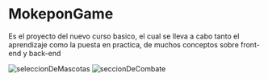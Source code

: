 # MokeponGame

Es el proyecto del nuevo curso basico, el cual se lleva a cabo tanto el aprendizaje como la puesta en practica, de muchos conceptos sobre front-end y back-end

![seleccionDeMascotas](https://user-images.githubusercontent.com/73662671/221719865-b908639c-9c53-4193-a063-69387b154f76.PNG)
![seccionDeCombate](https://user-images.githubusercontent.com/73662671/221719906-65bce57f-9456-4baf-b08d-562b2546e756.PNG)
